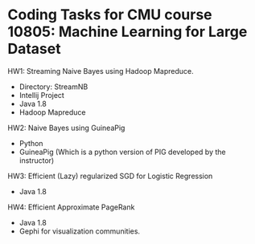 # Coding Tasks for CMU course 10805: Machine Learning for Large Dataset

HW1: Streaming Naive Bayes using Hadoop Mapreduce.
* Directory: StreamNB
* Intellij Project
* Java 1.8
* Hadoop Mapreduce

HW2: Naive Bayes using GuineaPig
* Python
* GuineaPig (Which is a python version of PIG developed by the instructor)

HW3: Efficient (Lazy) regularized SGD for Logistic Regression
* Java 1.8

HW4: Efficient Approximate PageRank
* Java 1.8
* Gephi for visualization communities.


